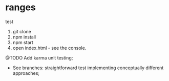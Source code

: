 # ranges
test

1) git clone
2) npm install 
3) npm start
4) open index.html - see the console.

@TODO 
Add karma unit testing;

* See branches: 
straightforward 
test 
implementing conceptually different approaches;
